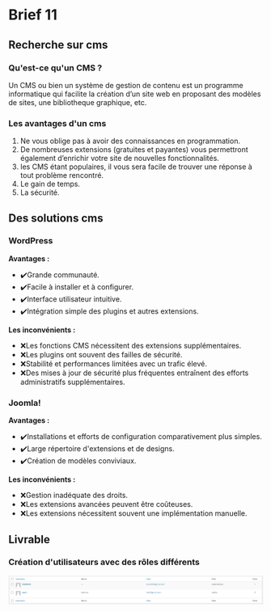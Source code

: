 # Brief 11

## Recherche sur cms

### Qu'est-ce qu'un CMS ?

Un CMS ou bien un système de gestion de contenu est un programme informatique
qui facilite la création d’un site web en proposant des modèles de sites, 
une bibliotheque graphique, etc.

### Les avantages d'un cms

1. Ne vous oblige pas à avoir des connaissances en programmation.
2. De nombreuses extensions (gratuites et payantes) vous permettront
également d’enrichir votre site de nouvelles fonctionnalités.
3. les CMS étant populaires, il vous sera facile de trouver une réponse à tout
problème rencontré.
4. Le gain de temps.
5. La sécurité.

## Des solutions cms

### WordPress

**Avantages :**
* ✔️Grande communauté.
* ✔️Facile à installer et à configurer.
* ✔️Interface utilisateur intuitive.
* ✔️Intégration simple des plugins et autres extensions.

**Les inconvénients :**
* ❌Les fonctions CMS nécessitent des extensions supplémentaires.
* ❌Les plugins ont souvent des failles de sécurité.
* ❌Stabilité et performances limitées avec un trafic élevé.
* ❌Des mises à jour de sécurité plus fréquentes entraînent des efforts 
    administratifs supplémentaires.

### Joomla!

**Avantages :**
* ✔️Installations et efforts de configuration comparativement plus simples.
* ✔️Large répertoire d'extensions et de designs.
* ✔️Création de modèles conviviaux.

**Les inconvénients :**
* ❌Gestion inadéquate des droits.
* ❌Les extensions avancées peuvent être coûteuses.
* ❌Les extensions nécessitent souvent une implémentation manuelle.

## Livrable

### Création d'utilisateurs avec des rôles différents

<p align="center">
  <img src="./users-min.png" alt="Users" width="738">
</p>